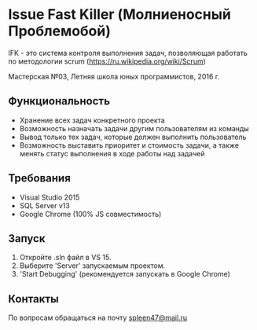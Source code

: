 # Issue Fast Killer (Молниеносный Проблемобой)

IFK - это система контроля выполнения задач, позволяющая работать по методологии scrum (https://ru.wikipedia.org/wiki/Scrum)

Мастерская №03, Летняя школа юных программистов, 2016 г.

## Функциональность

* Хранение всех задач конкретного проекта
* Возможность назначать задачи другим пользователям из команды
* Вывод только тех задач, которые должен выполнить пользователь
* Возможность выставить приоритет и стоимость задачи, а также менять статус выполнения в ходе работы над задачей

## Требования

* Visual Studio 2015
* SQL Server v13
* Google Chrome (100% JS совместимость)

## Запуск

 1. Откройте .sln файл в VS 15.
 2. Выберите 'Server' запускаемым проектом.
 3. 'Start Debugging' (рекомендуется запускать в Google Chrome)
 
## Контакты

 По вопросам обращаться на почту spleen47@mail.ru
